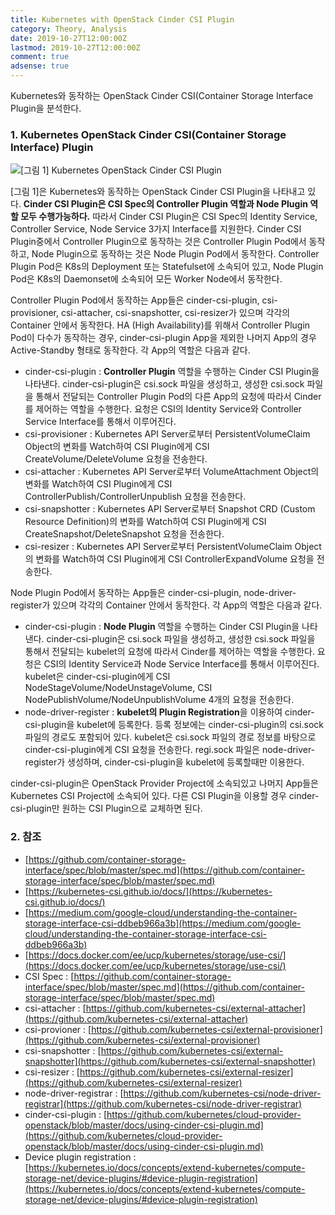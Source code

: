 ```yaml
---
title: Kubernetes with OpenStack Cinder CSI Plugin
category: Theory, Analysis
date: 2019-10-27T12:00:00Z
lastmod: 2019-10-27T12:00:00Z
comment: true
adsense: true
---
```


Kubernetes와 동작하는 OpenStack Cinder CSI(Container Storage Interface Plugin을 분석한다.

### 1. Kubernetes OpenStack Cinder CSI(Container Storage Interface) Plugin

![[그림 1] Kubernetes OpenStack Cinder CSI Plugin]({{site.baseurl}}/images/theory_analysis/Kubernetes_OpenStack_Cinder_CSI_Plugin/OpenStack_Cinder_CSI_Plugin.PNG)

[그림 1]은 Kubernetes와 동작하는 OpenStack Cinder CSI Plugin을 나타내고 있다. **Cinder CSI Plugin은 CSI Spec의 Controller Plugin 역할과 Node Plugin 역할 모두 수행가능하다.** 따라서 Cinder CSI Plugin은 CSI Spec의 Identity Service, Controller Service, Node Service 3가지 Interface를 지원한다. Cinder CSI Plugin중에서 Controller Plugin으로 동작하는 것은 Controller Plugin Pod에서 동작하고, Node Plugin으로 동작하는 것은 Node Plugin Pod에서 동작한다. Controller Plugin Pod은 K8s의 Deployment 또는 Statefulset에 소속되어 있고, Node Plugin Pod은 K8s의 Daemonset에 소속되어 모든 Worker Node에서 동작한다.

Controller Plugin Pod에서 동작하는 App들은 cinder-csi-plugin, csi-provisioner, csi-attacher, csi-snapshotter, csi-resizer가 있으며 각각의 Container 안에서 동작한다. HA (High Availability)를 위해서 Controller Plugin Pod이 다수가 동작하는 경우, cinder-csi-plugin App을 제외한 나머지 App의 경우 Active-Standby 형태로 동작한다. 각 App의 역할은 다음과 같다.

* cinder-csi-plugin : **Controller Plugin** 역할을 수행하는 Cinder CSI Plugin을 나타낸다. cinder-csi-plugin은 csi.sock 파일을 생성하고, 생성한 csi.sock 파일을 통해서 전달되는 Controller Plugin Pod의 다른 App의 요청에 따라서 Cinder를 제어하는 역할을 수행한다. 요청은 CSI의 Identity Service와 Controller Service Interface를 통해서 이루어진다.
* csi-provisioner : Kubernetes API Server로부터 PersistentVolumeClaim Object의 변화를 Watch하여 CSI Plugin에게 CSI CreateVolume/DeleteVolume 요청을 전송한다.
* csi-attacher : Kubernetes API Server로부터 VolumeAttachment Object의 변화를 Watch하여 CSI Plugin에게 CSI ControllerPublish/ControllerUnpublish 요청을 전송한다.
* csi-snapshotter : Kubernetes API Server로부터 Snapshot CRD (Custom Resource Definition)의 변화를 Watch하여 CSI Plugin에게 CSI CreateSnapshot/DeleteSnapshot 요청을 전송한다.
* csi-resizer : Kubernetes API Server로부터 PersistentVolumeClaim Object의 변화를 Watch하여 CSI Plugin에게 CSI ControllerExpandVolume 요청을 전송한다.

Node Plugin Pod에서 동작하는 App들은 cinder-csi-plugin, node-driver-register가 있으며 각각의 Container 안에서 동작한다. 각 App의 역할은 다음과 같다.

* cinder-csi-plugin : **Node Plugin** 역할을 수행하는 Cinder CSI Plugin을 나타낸다. cinder-csi-plugin은 csi.sock 파일을 생성하고, 생성한 csi.sock 파일을 통해서 전달되는 kubelet의 요청에 따라서 Cinder를 제어하는 역할을 수행한다. 요청은 CSI의 Identity Service과 Node Service Interface를 통해서 이루어진다. kubelet은 cinder-csi-plugin에게 CSI NodeStageVolume/NodeUnstageVolume, CSI NodePublishVolume/NodeUnpublishVolume 4개의 요청을 전송한다.
* node-driver-register : **kubelet의 Plugin Registration**을 이용하여 cinder-csi-plugin을 kubelet에 등록한다. 등록 정보에는 cinder-csi-plugin의 csi.sock 파일의 경로도 포함되어 있다. kubelet은 csi.sock 파일의 경로 정보를 바탕으로 cinder-csi-plugin에게 CSI 요청을 전송한다. regi.sock 파일은 node-driver-register가 생성하며, cinder-csi-plugin을 kubelet에 등록할때만 이용한다.

cinder-csi-plugin은 OpenStack Provider Project에 소속되있고 나머지 App들은 Kubernetes CSI Project에 소속되어 있다. 다른 CSI Plugin을 이용할 경우 cinder-csi-plugin만 원하는 CSI Plugin으로 교체하면 된다.

### 2. 참조

* [https://github.com/container-storage-interface/spec/blob/master/spec.md](https://github.com/container-storage-interface/spec/blob/master/spec.md)
* [https://kubernetes-csi.github.io/docs/](https://kubernetes-csi.github.io/docs/)
* [https://medium.com/google-cloud/understanding-the-container-storage-interface-csi-ddbeb966a3b](https://medium.com/google-cloud/understanding-the-container-storage-interface-csi-ddbeb966a3b)
* [https://docs.docker.com/ee/ucp/kubernetes/storage/use-csi/](https://docs.docker.com/ee/ucp/kubernetes/storage/use-csi/)
* CSI Spec : [https://github.com/container-storage-interface/spec/blob/master/spec.md](https://github.com/container-storage-interface/spec/blob/master/spec.md)
* csi-attacher : [https://github.com/kubernetes-csi/external-attacher](https://github.com/kubernetes-csi/external-attacher)
* csi-provioner : [https://github.com/kubernetes-csi/external-provisioner](https://github.com/kubernetes-csi/external-provisioner)
* csi-snapshotter : [https://github.com/kubernetes-csi/external-snapshotter](https://github.com/kubernetes-csi/external-snapshotter)
* csi-resizer : [https://github.com/kubernetes-csi/external-resizer](https://github.com/kubernetes-csi/external-resizer)
* node-driver-registrar : [https://github.com/kubernetes-csi/node-driver-registrar](https://github.com/kubernetes-csi/node-driver-registrar)
* cinder-csi-plugin : [https://github.com/kubernetes/cloud-provider-openstack/blob/master/docs/using-cinder-csi-plugin.md](https://github.com/kubernetes/cloud-provider-openstack/blob/master/docs/using-cinder-csi-plugin.md)
* Device plugin registration : [https://kubernetes.io/docs/concepts/extend-kubernetes/compute-storage-net/device-plugins/#device-plugin-registration](https://kubernetes.io/docs/concepts/extend-kubernetes/compute-storage-net/device-plugins/#device-plugin-registration)

